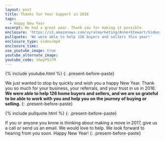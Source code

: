 ```yaml
---
layout: post
title: Thanks for Your Support in 2016
tags:
  - Happy New Year
excerpt: We had a great year. Thank you for making it possible.
enclosure: 'https://s3.amazonaws.com/vyralmarketing/Anne+Stewart/Videos/Videos+Oct-Dec+2016/Thanks+for+Your+Support+in+2016+-+Oregon+Real+Estate+Agent.mp4'
pullquote: 'We were able to help 126 buyers and sellers this year!'
enclosure_type: video/mp4
enclosure_time:
use_youtube_image: true
youtube_alternate_image:
youtube_code: 16wyP9JrM
---
```



{% include youtube.html %}
{: .present-before-paste}

We just wanted to stop by quickly and wish you a happy New Year. Thank you so much for your business, your referrals, and your trust in us in 2016. **We were able to help 126 home buyers and sellers, and we are so grateful to be able to work with you and help you on the journey of buying or selling.**
{: .present-before-paste}

{% include pullquote.html %}
{: .present-before-paste}

If you or anyone you know is thinking about making a move in 2017, give us a call or send us an email. We would love to help. We look forward to hearing from you soon. Happy New Year!
{: .present-before-paste}